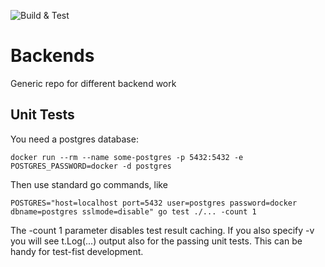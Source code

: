 ![Build & Test](https://github.com/relabs-tech/backends/workflows/Build%20&%20Test/badge.svg)

# Backends
Generic repo for different backend work

## Unit Tests

You need a postgres database:
```
docker run --rm --name some-postgres -p 5432:5432 -e POSTGRES_PASSWORD=docker -d postgres
```

Then use standard go commands, like

```
POSTGRES="host=localhost port=5432 user=postgres password=docker dbname=postgres sslmode=disable" go test ./... -count 1
```

The -count 1 parameter disables test result caching. If you also specify -v you will see t.Log(...) output also for the 
passing unit tests. This can be handy for test-fist development.
